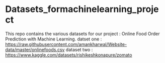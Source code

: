 # Datasets_formachinelearning_project

This repo contains the various datasets for our project : Online Food Order Prediction with Machine Learning.
datset  one : https://raw.githubusercontent.com/amankharwal/Website-data/master/onlinefoods.csv
dataset two : https://www.kaggle.com/datasets/rishikeshkonapure/zomato
 
 
